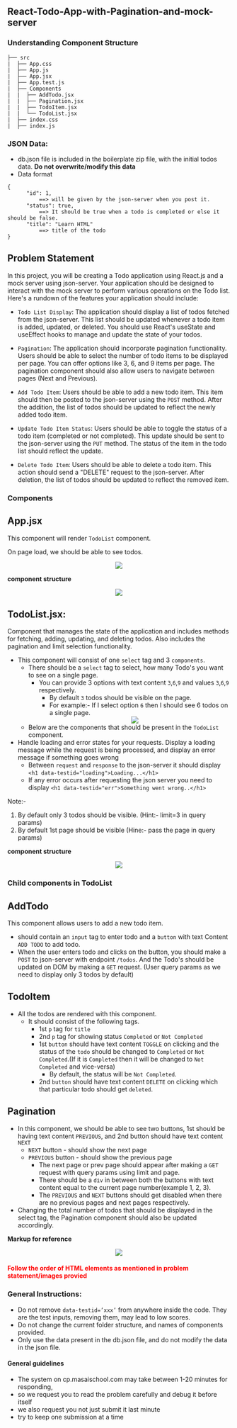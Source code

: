 ## React-Todo-App-with-Pagination-and-mock-server


### Understanding Component Structure
```
├── src
|  ├── App.css
|  ├── App.js
|  ├── App.jsx
|  ├── App.test.js
|  ├── Components
|  |  ├── AddTodo.jsx
|  |  ├── Pagination.jsx
|  |  ├── TodoItem.jsx
|  |  └── TodoList.jsx
|  ├── index.css
|  ├── index.js
```

### JSON Data:

- db.json file is included in the boilerplate zip file, with the initial todos data. **Do not overwrite/modify this data**
- Data format
```
{
      "id": 1,
          ==> will be given by the json-server when you post it.
      "status": true,
          ==> It should be true when a todo is completed or else it should be false.
      "title": "Learn HTML"
          ==> title of the todo
}
```

## Problem Statement

In this project, you will be creating a Todo application using React.js and a mock server using json-server. Your application should be designed to interact with the mock server to perform various operations on the Todo list.
Here's a rundown of the features your application should include:

- `Todo List Display`: The application should display a list of todos fetched from the json-server. This list should be updated whenever a todo item is added, updated, or deleted. You should use React's useState and useEffect hooks to manage and update the state of your todos.

- `Pagination`: The application should incorporate pagination functionality. Users should be able to select the number of todo items to be displayed per page. You can offer options like 3, 6, and 9 items per page. The pagination component should also allow users to navigate between pages (Next and Previous).

- `Add Todo Item`: Users should be able to add a new todo item. This item should then be posted to the json-server using the `POST` method. After the addition, the list of todos should be updated to reflect the newly added todo item.

- `Update Todo Item Status`: Users should be able to toggle the status of a todo item (completed or not completed). This update should be sent to the json-server using the `PUT` method. The status of the item in the todo list should reflect the update.

- `Delete Todo Item`: Users should be able to delete a todo item. This action should send a "DELETE" request to the json-server. After deletion, the list of todos should be updated to reflect the removed item.

### Components

## App.jsx

This component will render `TodoList` component.

On page load, we should be able to see todos.

<div style="text-align:center">
<img src="https://i.imgur.com/NlLhRwu.png">
</div>


**component structure**
<div style="text-align:center">
<img src="https://i.imgur.com/l7srDEj.png">
</div>


## TodoList.jsx: 
Component that manages the state of the application and includes methods for fetching, adding, updating, and deleting todos. Also includes the pagination and limit selection functionality.
  - This component will consist of one `select` tag and 3 `components`.
    - There should be a `select` tag to select, how many Todo's you want to see on a single page.
      - You can provide 3 options with text content `3`,`6`,`9` and values `3`,`6`,`9` respectively.
        - By default `3` todos should be visible on the page.
        - For example:- If I select option `6` then I should see 6 todos on a single page.
        <div style="text-align:center">
        <img src="https://i.imgur.com/b8SCDnL.png">
        </div>
    - Below are the components that should be present in the `TodoList` component.
  -  Handle loading and error states for your requests. Display a loading message while the request is being processed, and display an error message if something goes wrong
      - Between `request` and `response` to the json-server it should display `<h1 data-testid="loading">Loading...</h1>`
      - If any error occurs after requesting the json server you need to display `<h1 data-testid="err">Something went wrong..</h1>`

Note:- 
1. By default only 3 todos should be visible. (Hint:- limit=3 in query params)
2. By default 1st page should be visible (Hine:- pass the page in query params)

**component structure**
<div style="text-align:center">
<img src="https://i.imgur.com/vFQPCj8.png">
</div>

### **Child components in TodoList**
## AddTodo
This component allows users to add a new todo item.
 - should contain an `input` tag to enter todo and a `button` with text Content `ADD TODO` to add todo.
  - When the user enters todo and clicks on the button, you should make a `POST` to json-server with endpoint `/todos`. And the Todo's should be updated on DOM by making a `GET` request. (User query params as we need to display only 3 todos by default)             
## TodoItem 
   - All the todos are rendered with this component.
        - It should consist of the following tags.
          - 1st `p` tag for `title`
          - 2nd `p` tag for showing status `Completed` or `Not Completed`
          - 1st `button` should have text content `TOGGLE` on clicking and the status of the `todo` should be changed to `Completed` or `Not Completed`.(If it is `Completed` then it will be changed to `Not Completed` and vice-versa)
            - By default, the status will be `Not Completed`.
          - 2nd `button` should have text content `DELETE` on clicking which that particular todo should get `deleted`.
## Pagination
 - In this component, we should be able to see two buttons, 1st should be having text content `PREVIOUS`, and 2nd button should have text content `NEXT`
     - `NEXT` button - should show the next page
     - `PREVIOUS` button - should show the previous page 
          - The next page or prev page should appear after making a `GET` request with query params using limit and page.
        - There should be a `div` in between both the buttons with text content equal to the current page number(example 1, 2, 3).
        - The `PREVIOUS` and `NEXT` buttons should get disabled when there are no previous pages and next pages respectively.           
  - Changing the total number of todos that should be displayed in the select tag, the Pagination component should also be updated accordingly. 
 
**Markup for reference**
<div style="text-align:center">
<img src="https://i.imgur.com/pM4M86r.png">
</div>

 <h4 style="color:red">Follow the order of HTML elements as mentioned in problem statement/images provied</h4>

### General Instructions:

- Do not remove `data-testid=’xxx’` from anywhere inside the code. They are the test inputs, removing them, may lead to low scores.
- Do not change the current folder structure, and names of components provided.
- Only use the data present in the db.json file, and do not modify the data in the json file.

#### General guidelines

- The system on cp.masaischool.com may take between 1-20 minutes for responding,
- so we request you to read the problem carefully and debug it before itself
- we also request you not just submit it last minute
- try to keep one submission at a time